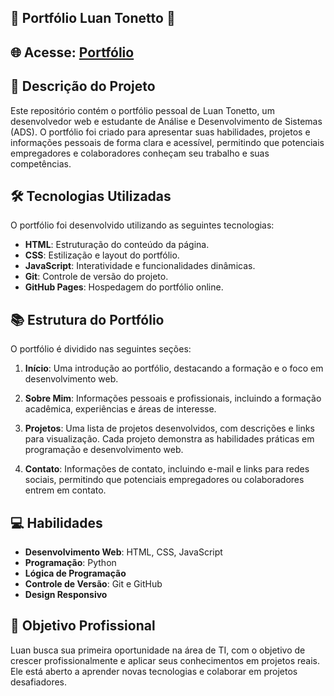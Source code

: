  ## 🌟 Portfólio Luan Tonetto 🌟

## 🌐 Acesse: [Portfólio](https://luantonetto.github.io/Portfolio/)

## 📖 Descrição do Projeto

Este repositório contém o portfólio pessoal de Luan Tonetto, um desenvolvedor web e estudante de Análise e Desenvolvimento de Sistemas (ADS). O portfólio foi criado para apresentar suas habilidades, projetos e informações pessoais de forma clara e acessível, permitindo que potenciais empregadores e colaboradores conheçam seu trabalho e suas competências.

## 🛠️ Tecnologias Utilizadas

O portfólio foi desenvolvido utilizando as seguintes tecnologias:

- **HTML**: Estruturação do conteúdo da página.
- **CSS**: Estilização e layout do portfólio.
- **JavaScript**: Interatividade e funcionalidades dinâmicas.
- **Git**: Controle de versão do projeto.
- **GitHub Pages**: Hospedagem do portfólio online.

## 📚 Estrutura do Portfólio

O portfólio é dividido nas seguintes seções:

1. **Início**: Uma introdução ao portfólio, destacando a formação e o foco em desenvolvimento web.
  
2. **Sobre Mim**: Informações pessoais e profissionais, incluindo a formação acadêmica, experiências e áreas de interesse.

3. **Projetos**: Uma lista de projetos desenvolvidos, com descrições e links para visualização. Cada projeto demonstra as habilidades práticas em programação e desenvolvimento web.

4. **Contato**: Informações de contato, incluindo e-mail e links para redes sociais, permitindo que potenciais empregadores ou colaboradores entrem em contato.

## 💻 Habilidades

- **Desenvolvimento Web**: HTML, CSS, JavaScript
- **Programação**: Python
- **Lógica de Programação**
- **Controle de Versão**: Git e GitHub
- **Design Responsivo**

## 🎯 Objetivo Profissional

Luan busca sua primeira oportunidade na área de TI, com o objetivo de crescer profissionalmente e aplicar seus conhecimentos em projetos reais. Ele está aberto a aprender novas tecnologias e colaborar em projetos desafiadores.
